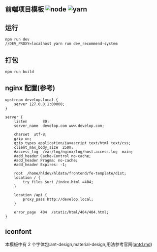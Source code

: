 ## 前端项目模板 ![node](https://img.shields.io/badge/node-require-yellow.svg) ![yarn](https://img.shields.io/badge/yarn-require-yellow.svg)

## 运行

```
npm run dev
//DEV_PROXY=localhost yarn run dev_recommend-system
```

## 打包

```
npm run build
```

## nginx 配置(参考)

```
upstream develop.local {
    server 127.0.0.1:00000;
}

server {
    listen       80;
    server_name  develop.com www.develop.com;

    charset  utf-8;
    gzip on;
    gzip_types application/javascript text/html text/css;
    client_max_body_size  250m;
    #access_log  /var/log/nginx/log/host.access.log  main;
    #add_header Cache-Control no-cache;
    #add_header Pragma: no-cache;
    #add_header Expires: -1;

    root  /home/hldev/hldata/frontend/fe-template/dist;
    location / {
        try_files $uri /index.html =404;
    }

    location /api {
        proxy_pass http://develop.local;
    }

    error_page  404  /static/html/404/404.html;
}
```

## iconfont

本模板中有 2 个字体包:ant-design,material-design,用法参考官网([antd](https://ant.design/components/icon-cn/),[md](https://material.io/icons/))
